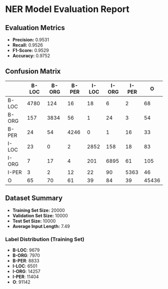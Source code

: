 
# NER Model Evaluation Report

## Evaluation Metrics
- **Precision:** 0.9531
- **Recall:** 0.9526
- **F1-Score:** 0.9529
- **Accuracy:** 0.9752

## Confusion Matrix
|  | B-LOC | B-ORG | B-PER | I-LOC | I-ORG | I-PER | O |
| --- | --- | --- | --- | --- | --- | --- | --- |
| B-LOC | 4780 | 124 | 16 | 18 | 6 | 2 | 68 |
| B-ORG | 157 | 3834 | 56 | 1 | 24 | 3 | 54 |
| B-PER | 24 | 54 | 4246 | 0 | 1 | 16 | 33 |
| I-LOC | 23 | 0 | 2 | 2852 | 158 | 18 | 83 |
| I-ORG | 7 | 17 | 4 | 201 | 6895 | 61 | 105 |
| I-PER | 3 | 2 | 12 | 22 | 90 | 5363 | 46 |
| O | 65 | 70 | 61 | 39 | 84 | 39 | 45436 |



## Dataset Summary
- **Training Set Size:** 20000
- **Validation Set Size:** 10000
- **Test Set Size:** 10000
- **Average Input Length:** 7.49

### Label Distribution (Training Set)
- **B-LOC**: 9679
- **B-ORG**: 7970
- **B-PER**: 8833
- **I-LOC**: 6501
- **I-ORG**: 14257
- **I-PER**: 11404
- **O**: 91142

